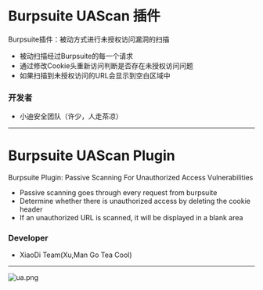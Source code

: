 # Burpsuite UAScan 插件
Burpsuite插件：被动方式进行未授权访问漏洞的扫描
+ 被动扫描经过Burpsuite的每一个请求
+ 通过修改Cookie头重新访问判断是否存在未授权访问问题
+ 如果扫描到未授权访问的URL会显示到空白区域中
### 开发者
- 小迪安全团队（许少，人走茶凉）
****
# Burpsuite UAScan Plugin
Burpsuite Plugin: Passive Scanning For Unauthorized Access Vulnerabilities
+ Passive scanning goes through every request from burpsuite
+ Determine whether there is unauthorized access by deleting the cookie header
+ If an unauthorized URL is scanned, it will be displayed in a blank area
### Developer
- XiaoDi Team(Xu,Man Go Tea Cool)
****
![ua.png](https://xuyiqing-1257927651.cos.ap-beijing.myqcloud.com/burpsuite/ua.png)
